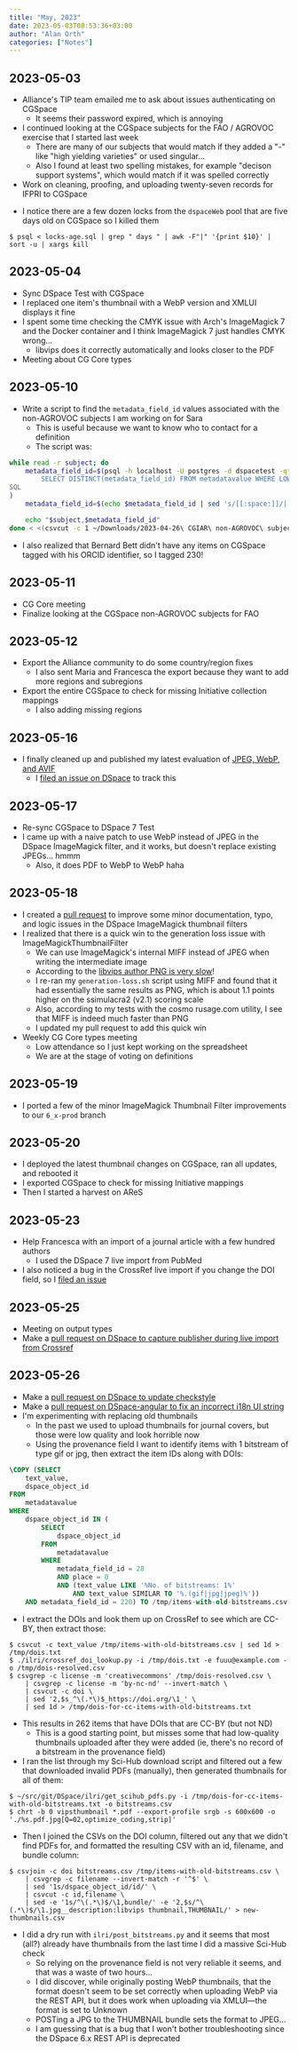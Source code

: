 ```yaml
---
title: "May, 2023"
date: 2023-05-03T08:53:36+03:00
author: "Alan Orth"
categories: ["Notes"]
---
```


## 2023-05-03

- Alliance's TIP team emailed me to ask about issues authenticating on CGSpace
  - It seems their password expired, which is annoying
- I continued looking at the CGSpace subjects for the FAO / AGROVOC exercise that I started last week
  - There are many of our subjects that would match if they added a "-" like "high yielding varieties" or used singular...
  - Also I found at least two spelling mistakes, for example "decison support systems", which would match if it was spelled correctly
- Work on cleaning, proofing, and uploading twenty-seven records for IFPRI to CGSpace

<!--more-->

- I notice there are a few dozen locks from the `dspaceWeb` pool that are five days old on CGSpace so I killed them

```console
$ psql < locks-age.sql | grep " days " | awk -F"|" '{print $10}' | sort -u | xargs kill
```

## 2023-05-04

- Sync DSpace Test with CGSpace
- I replaced one item's thumbnail with a WebP version and XMLUI displays it fine
- I spent some time checking the CMYK issue with Arch's ImageMagick 7 and the Docker container and I think ImageMagick 7 just handles CMYK wrong...
  - libvips does it correctly automatically and looks closer to the PDF
- Meeting about CG Core types

## 2023-05-10

- Write a script to find the `metadata_field_id` values associated with the non-AGROVOC subjects I am working on for Sara
  - This is useful because we want to know who to contact for a definition
  - The script was:

```bash
while read -r subject; do
    metadata_field_id=$(psql -h localhost -U postgres -d dspacetest -qtAX <<SQL
        SELECT DISTINCT(metadata_field_id) FROM metadatavalue WHERE LOWER(text_value)='$subject'
SQL
)
    metadata_field_id=$(echo $metadata_field_id | sed 's/[[:space:]]/||/g')

    echo "$subject,$metadata_field_id"
done < <(csvcut -c 1 ~/Downloads/2023-04-26\ CGIAR\ non-AGROVOC\ subjects.csv | sed 1d)
```

- I also realized that Bernard Bett didn't have any items on CGSpace tagged with his ORCID identifier, so I tagged 230!

## 2023-05-11

- CG Core meeting
- Finalize looking at the CGSpace non-AGROVOC subjects for FAO

## 2023-05-12

- Export the Alliance community to do some country/region fixes
  - I also sent Maria and Francesca the export because they want to add more regions and subregions
- Export the entire CGSpace to check for missing Initiative collection mappings
  - I also adding missing regions

## 2023-05-16

- I finally cleaned up and published my latest evaluation of [JPEG, WebP, and AVIF](https://alanorth.github.io/improved-dspace-thumbnails/evaluating-jpeg-webp-avif.html)
  - I [filed an issue on DSpace](https://github.com/DSpace/DSpace/issues/8849) to track this

## 2023-05-17

- Re-sync CGSpace to DSpace 7 Test
- I came up with a naive patch to use WebP instead of JPEG in the DSpace ImageMagick filter, and it works, but doesn't replace existing JPEGs... hmmm
  - Also, it does PDF to WebP to WebP haha

## 2023-05-18

- I created a [pull request](https://github.com/DSpace/DSpace/pull/8850) to improve some minor documentation, typo, and logic issues in the DSpace ImageMagick thumbnail filters
- I realized that there is a quick win to the generation loss issue with ImageMagickThumbnailFilter
  - We can use ImageMagick's internal MIFF instead of JPEG when writing the intermediate image
  - According to the [libvips author PNG is very slow](https://github.com/libvips/libvips/issues/571)!
  - I re-ran my `generation-loss.sh` script using MIFF and found that it had essentially the same results as PNG, which is about 1.1 points higher on the ssimulacra2 (v2.1) scoring scale
  - Also, according to my tests with the cosmo rusage.com utility, I see that MIFF is indeed much faster than PNG
  - I updated my pull request to add this quick win
- Weekly CG Core types meeting
  - Low attendance so I just kept working on the spreadsheet
  - We are at the stage of voting on definitions

## 2023-05-19

- I ported a few of the minor ImageMagick Thumbnail Filter improvements to our `6_x-prod` branch

## 2023-05-20

- I deployed the latest thumbnail changes on CGSpace, ran all updates, and rebooted it
- I exported CGSpace to check for missing Initiative mappings
- Then I started a harvest on AReS

## 2023-05-23

- Help Francesca with an import of a journal article with a few hundred authors
  - I used the DSpace 7 live import from PubMed
- I also noticed a bug in the CrossRef live import if you change the DOI field, so I [filed an issue](https://github.com/DSpace/DSpace/issues/8865)

## 2023-05-25

- Meeting on output types
- Make a [pull request on DSpace to capture publisher during live import from Crossref](https://github.com/DSpace/DSpace/pull/8866)

## 2023-05-26

- Make a [pull request on DSpace to update checkstyle](https://github.com/DSpace/DSpace/pull/8868)
- Make a [pull request on DSpace-angular to fix an incorrect i18n UI string](https://github.com/DSpace/dspace-angular/pull/2274)
- I'm experimenting with replacing old thumbnails
  - In the past we used to upload thumbnails for journal covers, but those were low quality and look horrible now
  - Using the provenance field I want to identify items with 1 bitstream of type gif or jpg, then extract the item IDs along with DOIs:

```sql
\COPY (SELECT
    text_value,
    dspace_object_id
FROM
    metadatavalue
WHERE
    dspace_object_id IN (
        SELECT
            dspace_object_id
        FROM
            metadatavalue
        WHERE
            metadata_field_id = 28
            AND place = 0
            AND (text_value LIKE '%No. of bitstreams: 1%'
                AND text_value SIMILAR TO '%.(gif|jpg|jpeg)%'))
    AND metadata_field_id = 220) TO /tmp/items-with-old-bitstreams.csv WITH CSV HEADER;
```

- I extract the DOIs and look them up on CrossRef to see which are CC-BY, then extract those:

```console
$ csvcut -c text_value /tmp/items-with-old-bitstreams.csv | sed 1d > /tmp/dois.txt
$ ./ilri/crossref_doi_lookup.py -i /tmp/dois.txt -e fuuu@example.com -o /tmp/dois-resolved.csv
$ csvgrep -c license -m 'creativecommons' /tmp/dois-resolved.csv \
    | csvgrep -c license -m 'by-nc-nd' --invert-match \
    | csvcut -c doi \
    | sed '2,$s_^\(.*\)$_https://doi.org/\1_' \
    | sed 1d > /tmp/dois-for-cc-items-with-old-bitstreams.txt
```

- This results in 262 items that have DOIs that are CC-BY (but not ND)
  - This is a good starting point, but misses some that had low-quality thumbnails uploaded after they were added (ie, there's no record of a bitstream in the provenance field)
- I ran the list through my Sci-Hub download script and filtered out a few that downloaded invalid PDFs (manually), then generated thumbnails for all of them:

```console
$ ~/src/git/DSpace/ilri/get_scihub_pdfs.py -i /tmp/dois-for-cc-items-with-old-bitstreams.txt -o bitstreams.csv
$ chrt -b 0 vipsthumbnail *.pdf --export-profile srgb -s 600x600 -o './%s.pdf.jpg[Q=02,optimize_coding,strip]'
```

- Then I joined the CSVs on the DOI column, filtered out any that we didn't find PDFs for, and formatted the resulting CSV with an id, filename, and bundle column:

```console
$ csvjoin -c doi bitstreams.csv /tmp/items-with-old-bitstreams.csv \
    | csvgrep -c filename --invert-match -r '^$' \
    | sed '1s/dspace_object_id/id/' \
    | csvcut -c id,filename \
    | sed -e '1s/^\(.*\)$/\1,bundle/' -e '2,$s/^\(.*\)$/\1.jpg__description:libvips thumbnail,THUMBNAIL/' > new-thumbnails.csv
```

- I did a dry run with `ilri/post_bitstreams.py` and it seems that most (all?) already have thumbnails from the last time I did a massive Sci-Hub check
  - So relying on the provenance field is not very reliable it seems, and that was a waste of two hours...
  - I did discover, while originally posting WebP thumbnails, that the format doesn't seem to be set correctly when uploading WebP via the REST API, but it does work when uploading via XMLUI—the format is set to Unknown
  - POSTing a JPG to the THUMBNAIL bundle sets the format to JPEG...
  - I am guessing that is a bug that I won't bother troubleshooting since the DSpace 6.x REST API is deprecated

<!-- vim: set sw=2 ts=2: -->
